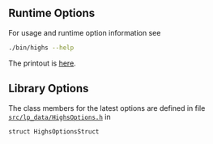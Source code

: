 ## Runtime Options

For usage and runtime option information see 

``` bash
./bin/highs --help
```

The printout is [here](https://ergo-code.github.io/HiGHS/cpp/get-started.html#Command-line-options).
## Library Options

The class members for the latest options are defined in file [`src/lp_data/HighsOptions.h`](https://github.com/ERGO-Code/HiGHS/blob/master/src/lp_data/HighsOptions.h) in 
```
struct HighsOptionsStruct
```

